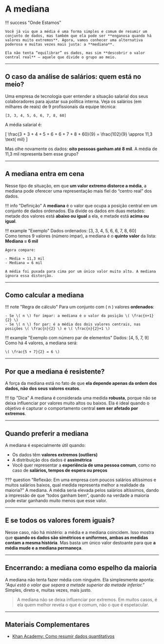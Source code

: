 # A mediana

!!! success "Onde Estamos"

    Você já viu que a média é uma forma simples e comum de resumir um conjunto de dados, mas também que ela pode ser **enganosa quando há valores muito extremos**. Agora, vamos conhecer uma alternativa poderosa e muitas vezes mais justa: a **mediana**.  

    Ela não tenta “equilibrar” os dados, mas sim **descobrir o valor central real** — aquele que divide o grupo ao meio.

---

## O caso da análise de salários: quem está no meio?

Uma empresa de tecnologia quer entender a situação salarial dos seus colaboradores para ajustar sua política interna. Veja os salários (em milhares de reais) de 9 profissionais da equipe técnica:

```
[3, 3, 4, 5, 6, 6, 7, 8, 60]
```

A média salarial é:

\[
\frac{3 + 3 + 4 + 5 + 6 + 6 + 7 + 8 + 60}{9} = \frac{102}{9} \approx 11,3 \text{ mil}
\]

Mas olhe novamente os dados: **oito pessoas ganham até 8 mil**. A média de 11,3 mil representa bem esse grupo?

---

## A mediana entra em cena

Nesse tipo de situação, em que **um valor extremo distorce a média**, a mediana pode oferecer uma representação mais fiel do “centro real” dos dados.

!!! info "Definição"
    A **mediana** é o valor que ocupa a posição central em um conjunto de dados ordenados. Ela divide os dados em duas metades: metade dos valores está **abaixo ou igual** a ela, e metade está **acima ou igual**.

!!! example "Exemplo"
    Dados ordenados: [3, 3, 4, 5, 6, 6, 7, 8, 60]  
    Como temos 9 valores (número ímpar), a mediana é o **quinto valor** da lista:  
    **Mediana = 6 mil**

    Agora compare:

    - Média ≈ 11,3 mil  
    - Mediana = 6 mil

    A média foi puxada para cima por um único valor muito alto. A mediana ignora essa distorção.

---

## Como calcular a mediana

!!! note "Regra de cálculo"
    Para um conjunto com \( n \) valores **ordenados**:

    - Se \( n \) for ímpar: a mediana é o valor da posição \( \frac{n+1}{2} \)
    - Se \( n \) for par: é a média dos dois valores centrais, nas posições \( \frac{n}{2} \) e \( \frac{n}{2}+1 \)

!!! example "Exemplo com número par de elementos"
    Dados: [4, 5, 7, 9]  
    Como há 4 valores, a mediana será:

    \( \frac{5 + 7}{2} = 6 \)

---

## Por que a mediana é resistente?

A força da mediana está no fato de que **ela depende apenas da ordem dos dados, não dos seus valores exatos**.

!!! tip "Dica"
    A mediana é considerada uma medida **robusta**, porque não se deixa influenciar por valores muito altos ou baixos. Ela é ideal quando o objetivo é capturar o comportamento central **sem ser afetado por extremos**.

---

## Quando preferir a mediana

A mediana é especialmente útil quando:

- Os dados têm **valores extremos (outliers)**  
- A distribuição dos dados é **assimétrica**  
- Você quer representar a **experiência de uma pessoa comum**, como no caso de **salários, tempos de espera ou preços**

??? question "Reflexão: Em uma empresa com poucos salários altíssimos e muitos salários baixos, qual medida representa melhor a realidade da maioria?"
    A mediana. A média seria elevada pelos salários altíssimos, dando a impressão de que “todos ganham bem”, quando na verdade a maioria pode estar ganhando muito menos que esse valor.

---

## E se todos os valores forem iguais?

Nesse caso, não há mistério: a média e a mediana coincidem. Isso mostra que **quando os dados são simétricos e uniformes, ambas as medidas contam a mesma história**. Mas basta um único valor destoante para que **a média mude e a mediana permaneça**.

---

## Encerrando: a mediana como espelho da maioria

A mediana não tenta fazer média com ninguém. Ela simplesmente aponta: *“Aqui está o valor que separa a metade superior da metade inferior.”* Simples, direto e, muitas vezes, mais justo.

> A mediana não se deixa influenciar por extremos. Em muitos casos, é ela quem melhor revela o que é comum, não o que é espetacular.

---

## Materiais Complementares

- [Khan Academy: Como resumir dados quantitativos](https://pt.khanacademy.org/math/statistics-probability/summarizing-quantitative-data)
